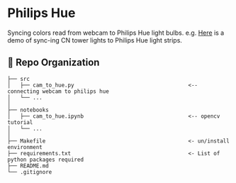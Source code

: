 # Philips Hue

Syncing colors read from webcam to Philips Hue light bulbs. e.g. [Here](https://www.youtube.com/watch?v=gVjFJMLw24k) is a demo of sync-ing CN tower lights to Philips Hue light strips.

:open_file_folder: Repo Organization
--------------------------------

    ├── src                
    │   ├── cam_to_hue.py                                    <-- connecting webcam to philips hue
    │   └── ... 
    │     
    ├── notebooks          
    │   ├── cam_to_hue.ipynb                                 <-- opencv tutorial        
    │   └── ...
    │    
    ├── Makefile                                             <- un/install environment 
    ├── requirements.txt                                     <- List of python packages required     
    ├── README.md
    └── .gitignore  
